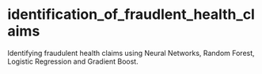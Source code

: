 # identification_of_fraudlent_health_claims
Identifying fraudulent health claims using Neural Networks, Random Forest, Logistic Regression and Gradient Boost.
